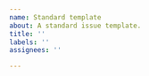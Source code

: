 ```yaml
---
name: Standard template
about: A standard issue template.
title: ''
labels: ''
assignees: ''

---
```



